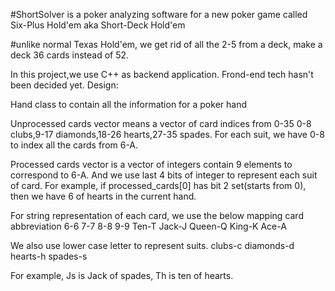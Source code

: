 #ShortSolver is a poker analyzing software for a new poker game called 
Six-Plus Hold'em aka Short-Deck Hold'em

#unlike normal Texas Hold'em, we get rid of all the 2-5 from a deck, make a deck 36 cards instead of 52.

In this project,we use C++ as backend application. 
Frond-end tech hasn't been decided yet. 
Design:

Hand class to contain all the information for a poker hand


Unprocessed cards vector means a vector of card indices from 0-35
0-8 clubs,9-17 diamonds,18-26 hearts,27-35 spades.
For each suit, we have 0-8 to index all the cards from 6-A.

Processed cards vector is a vector of integers contain 9 elements to correspond to 6-A.
And we use last 4 bits of integer to represent each suit of card.
For example, if processed_cards[0] has bit 2 set(starts from 0), then we have 6 of hearts in 
the current hand.

For string representation of each card, we use the below mapping
card abbreviation
6-6
7-7
8-8
9-9
Ten-T
Jack-J
Queen-Q
King-K
Ace-A

We also use lower case letter to represent suits.
clubs-c
diamonds-d
hearts-h
spades-s

For example, Js is Jack of spades, Th is ten of hearts.



